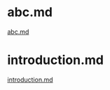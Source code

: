# abc.md<br>
[abc.md](https://1625050118.github.io/self-introduce/abc)<br>
# introduction.md<br>
[introduction.md](https://1625050118.github.io/self-introduce/introduction)<br>
